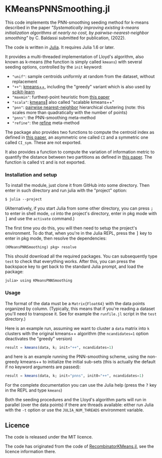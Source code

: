# KMeansPNNSmoothing.jl

This code implements the PNN-smoothing seeding method for k-means described in the paper
*"Systematically improving existing k-means initialization algorithms
at nearly no cost, by pairwise-nearest-neighbor smoothing"* by C. Baldassi
submitted for publication, (2022).

The code is written in [Julia]. It requires Julia 1.6 or later.

It provides a multi-threaded implementation of Lloyd's algorithm, also known as k-means
(the function is simply called `kmeans`) with several seeding options, controlled by the
`init` keyword:
* `"unif"`: sample centroids uniformly at random from the dataset, without replacement
* `"++"`: [kmeans++][km++], including the "greedy" variant which is also used by
  [scikit-learn][sklearnkmeans]
* `"maxmin"`: furthest-point heuristic from [this paper][maxmin]
* `"scala"`: [kmeans‖][scalable] also called "scalable kmeans++"
* `"pnn"`: [pairwise nearest-neighbor][PNN] hierarchical clustering (note: this scales more
  than quadratically with the number of points)
* `"pnns"`: the PNN-smoothing meta-method
* `"refine"`: the [refine][refine] meta-method

The package also provides two functions to compute the centroid index as defined in [this paper][CI],
an asymmetric one called `CI` and a symmetric one called `CI_sym`. These are not exported.

It also provides a function to compute the variation of information metric to quantify the
distance between two partitions as defined in [this paper][VI]. The function is called `VI` and is
not exported.

### Installation and setup

To install the module, just clone it from GitHub into some directory. Then enter in such directory
and run julia with the "project" option:

```
$ julia --project
```

(Alternatively, if you start Julia from some other directory, you can press <kbd>;</kbd> to enter
in shell mode, `cd` into the project's directory, enter in pkg mode with <kbd>]</kbd> and use the
`activate` command.)

The first time you do this, you will then need to setup the project's environment. To do that,
when you're in the Julia REPL, press the <kbd>]</kbd> key to enter in pkg mode, then resolve the
dependencies:

```
(KMeansPNNSmoothing) pkg> resolve
```

This should download all the required packages. You can subsequently type `test` to check that
everything works. After this, you can press the backspace key to get back to the standard Julia
prompt, and load the package:

```
julia> using KMeansPNNSmoothing
```

### Usage

The format of the data must be a `Matrix{Float64}` with the data points organized by column.
(Typically, this means that if you're reading a dataset you'll need to transpose it. See for
example the `runfile.jl` script in the `test` directory.)

Here is an example run, assuming we want to cluster a `data` matrix into `k` clusters with
the original kmeans++ algorithm (the `ncandidates=1` option deactivates the "greedy" version)
```julia
result = kmeans(data, k; init="++", ncandidates=1)
```
and here is an example running the PNN-smoothing scheme, using the non-greedy kmeans++ to
initialize the initial sub-sets (this is actually the default if no keyword arguments are
passed):
```julia
result = kmeans(data, k; init="pnns", init0="++", ncandidates=1)
```

For the complete documentation you can use the Julia help (press the <kbd>?</kbd> key in
the REPL and type `kmeans`)

Both the seeding procedures and the Lloyd's algorithm parts will run in parallel (over the
data points) if there are threads available: either run Julia with the `-t` option or use
the `JULIA_NUM_THREADS` environment variable.

## Licence

The code is released under the MIT licence.

The code has originated from the code of [RecombinatorKMeans.jl][reckmeans_repo], see the
licence information there.

[Julia]: https://julialang.org
[km++]: https://scholar.google.com/scholar?cluster=16794944444927209316
[sklearnkmeans]: https://github.com/scikit-learn/scikit-learn/blob/master/sklearn/cluster/_kmeans.py
[maxmin]: https://ieeexplore.ieee.org/document/329844
[scalable]: https://arxiv.org/abs/1203.6402
[PNN]: https://ieeexplore.ieee.org/document/35395
[refine]: http://citeseerx.ist.psu.edu/viewdoc/download?doi=10.1.1.50.8528&rep=rep1&type=pdf
[CI]: https://www.sciencedirect.com/science/article/abs/pii/S0031320314001150
[VI]: https://www.sciencedirect.com/science/article/pii/S0047259X06002016?via%3Dihub
[reckmeans_repo]: https://github.com/carlobaldassi/RecombinatorKMeans.jl
